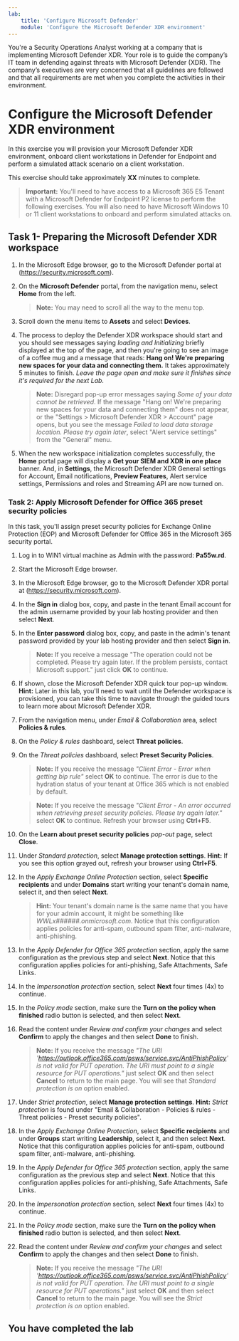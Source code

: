 ```yaml
---
lab:
    title: 'Configure Microsoft Defender'
    module: 'Configure the Microsoft Defender XDR environment'
---
```

You're a Security Operations Analyst working at a company that is implementing Microsoft Defender XDR. Your role is to
guide the company’s IT team in defending against threats with Microsoft Defender (XDR). The company’s executives are very concerned that all guidelines are followed and that all requirements are met when you complete the activities in their environment.

# Configure the Microsoft Defender XDR environment

In this exercise you will provision your Microsoft Defender XDR environment, onboard client workstations in Defender for Endpoint and perform a simulated attack scenario on a client workstation.

This exercise should take approximately **XX** minutes to complete. <!-- update with estimated duration -->

>**Important:**
> You'll need to have access to a Microsoft 365 E5 Tenant with a Microsoft Defender for Endpoint P2 license to perform the following exercises. You will also need to have Microsoft Windows 10 or 11 client workstations to onboard and perform simulated attacks on.

## Task 1- Preparing the Microsoft Defender XDR workspace

1. In the Microsoft Edge browser, go to the Microsoft Defender portal at (<https://security.microsoft.com>).
1. On the **Microsoft Defender** portal, from the navigation menu, select **Home** from the left.

    >**Note:** You may need to scroll all the way to the menu top.

1. Scroll down the menu items to **Assets** and select **Devices**.

1. The process to deploy the Defender XDR workspace should start and you should see messages saying *loading and Initializing* briefly displayed at the top of the page, and then you're going to see an image of a coffee mug and a message that reads: **Hang on! We're preparing new spaces for your data and connecting them.** It takes approximately 5 minutes to finish. *Leave the page open and make sure it finishes since it's required for the next Lab.*

    >**Note:** Disregard pop-up error messages saying *Some of your data cannot be retrieved*. If the message "Hang on! We're preparing new spaces for your data and connecting them" does not appear, or the "Settings > Microsoft Defender XDR > Account" page opens, but you see the message *Failed to load data storage location. Please try again later*, select "Alert service settings" from the "General" menu.

1. When the new workspace initialization completes successfully, the **Home** portal page will display a **Get your SIEM and XDR in one place** banner. And, in **Settings**, the Microsoft Defender XDR General settings for Account, Email notifications, **Preview Features**, Alert service settings, Permissions and roles and Streaming API are now turned on.

### Task 2: Apply Microsoft Defender for Office 365 preset security policies

In this task, you'll assign preset security policies for Exchange Online Protection (EOP) and Microsoft Defender for Office 365 in the Microsoft 365 security portal.

1. Log in to WIN1 virtual machine as Admin with the password: **Pa55w.rd**.  

1. Start the Microsoft Edge browser.

1. In the Microsoft Edge browser, go to the Microsoft Defender XDR portal at (https://security.microsoft.com).

1. In the **Sign in** dialog box, copy, and paste in the tenant Email account for the admin username provided by your lab hosting provider and then select **Next**.

1. In the **Enter password** dialog box, copy, and paste in the admin's tenant password provided by your lab hosting provider and then select **Sign in**.

    >**Note:** If you receive a message "The operation could not be completed. Please try again later. If the problem persists, contact Microsoft support." just click **OK** to continue.  

1. If shown, close the Microsoft Defender XDR quick tour pop-up window. **Hint:** Later in this lab, you'll need to wait until the Defender workspace is provisioned, you can take this time to navigate through the guided tours to learn more about Microsoft Defender XDR.

1. From the navigation menu, under *Email & Collaboration* area, select **Policies & rules**.

1. On the *Policy & rules* dashboard, select **Threat policies**.

1. On the *Threat policies* dashboard, select **Preset Security Policies**.

    >**Note:** If you receive the message *"Client Error - Error when getting bip rule"* select **OK** to continue. The error is due to the hydration status of your tenant at Office 365 which is not enabled by default.

    >**Note:** If you receive the message *"Client Error - An error occurred when retrieving preset security policies. Please try again later."* select **OK** to continue. Refresh your browser using **Ctrl+F5**.

1. On the **Learn about preset security policies** *pop-out* page, select **Close**.

1. Under *Standard protection*, select **Manage protection settings**. **Hint:** If you see this option grayed out, refresh your browser using **Ctrl+F5**.

1. In the *Apply Exchange Online Protection* section, select **Specific recipients** and under **Domains** start writing your tenant's domain name, select it, and then select **Next**.

    >**Hint:** Your tenant's domain name is the same name that you have for your admin account, it might be something like *WWLx######.onmicrosoft.com*. Notice that this configuration applies policies for anti-spam, outbound spam filter, anti-malware, anti-phishing.

1. In the *Apply Defender for Office 365 protection* section, apply the same configuration as the previous step and select **Next**. Notice that this configuration applies policies for anti-phishing, Safe Attachments, Safe Links.

1. In the *Impersonation protection* section, select **Next** four times (4x) to continue.

1. In the *Policy mode* section, make sure the **Turn on the policy when finished** radio button is selected, and then select **Next**.

1. Read the content under *Review and confirm your changes* and select **Confirm** to apply the changes and then select **Done** to finish.

    >**Note:** If you receive the message *"The URI 'https://outlook.office365.com/psws/service.svc/AntiPhishPolicy' is not valid for PUT operation. The URI must point to a single resource for PUT operations."* just select **OK** and then select **Cancel** to return to the main page. You will see that *Standard protection is on* option enabled.

1. Under *Strict protection*, select **Manage protection settings**. **Hint:** *Strict protection* is found under "Email & Collaboration - Policies & rules - Threat policies - Preset security policies".

1. In the *Apply Exchange Online Protection*, select **Specific recipients** and under **Groups** start writing **Leadership**, select it, and then select **Next**. Notice that this configuration applies policies for anti-spam, outbound spam filter, anti-malware, anti-phishing.

1. In the *Apply Defender for Office 365 protection* section, apply the same configuration as the previous step and select **Next**. Notice that this configuration applies policies for anti-phishing, Safe Attachments, Safe Links.

1. In the *Impersonation protection* section, select **Next** four times (4x) to continue.

1. In the *Policy mode* section, make sure the **Turn on the policy when finished** radio button is selected, and then select **Next**.

1. Read the content under *Review and confirm your changes* and select **Confirm** to apply the changes and then select **Done** to finish.

    >**Note:** If you receive the message *"The URI '<https://outlook.office365.com/psws/service.svc/AntiPhishPolicy>' is not valid for PUT operation. The URI must point to a single resource for PUT operations."* just select **OK** and then select **Cancel** to return to the main page. You will see the *Strict protection is on* option enabled.

## You have completed the lab
